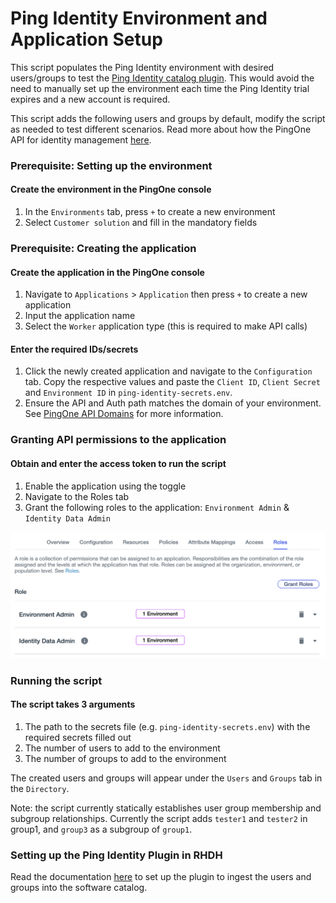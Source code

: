 # Ping Identity Environment and Application Setup

This script populates the Ping Identity environment with desired users/groups to test the [Ping Identity catalog plugin](https://github.com/backstage/community-plugins/tree/main/workspaces/pingidentity/plugins/catalog-backend-module-pingidentity). This would avoid the need to manually set up the environment each time the Ping Identity trial expires and a new account is required.

This script adds the following users and groups by default, modify the script as needed to test different scenarios. Read more about how the PingOne API for identity management [here](https://apidocs.pingidentity.com/pingone/platform/v1/api/#identity-management).

### Prerequisite: Setting up the environment

#### Create the environment in the PingOne console

1. In the `Environments` tab, press `+` to create a new environment
2. Select `Customer solution` and fill in the mandatory fields

### Prerequisite: Creating the application

#### Create the application in the PingOne console

1. Navigate to `Applications` > `Application` then press `+` to create a new application
2. Input the application name
3. Select the `Worker` application type (this is required to make API calls)

#### Enter the required IDs/secrets

1. Click the newly created application and navigate to the `Configuration` tab. Copy the respective values and paste the `Client ID`, `Client Secret` and `Environment ID` in `ping-identity-secrets.env`.
2. Ensure the API and Auth path matches the domain of your environment. See [PingOne API Domains](https://apidocs.pingidentity.com/pingone/platform/v1/api/#working-with-pingone-apis) for more information.

### Granting API permissions to the application

#### Obtain and enter the access token to run the script

1. Enable the application using the toggle
2. Navigate to the Roles tab
3. Grant the following roles to the application: `Environment Admin` & `Identity Data Admin`

![Ping identity grant application roles](./images/ping-identity-grant-app-roles.png)

### Running the script

#### The script takes 3 arguments

1. The path to the secrets file (e.g. `ping-identity-secrets.env`) with the required secrets filled out
2. The number of users to add to the environment
3. The number of groups to add to the environment

The created users and groups will appear under the `Users` and `Groups` tab in the `Directory`.

Note: the script currently statically establishes user group membership and subgroup relationships. Currently the script adds `tester1` and `tester2` in group1, and `group3` as a subgroup of `group1`.

### Setting up the Ping Identity Plugin in RHDH

Read the documentation [here](https://github.com/backstage/community-plugins/blob/main/workspaces/pingidentity/plugins/catalog-backend-module-pingidentity/README.md) to set up the plugin to ingest the users and groups into the software catalog.
